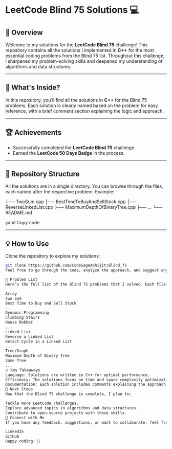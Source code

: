 # LeetCode Blind 75 Solutions 💻

## 🚀 Overview

Welcome to my solutions for the **LeetCode Blind 75** challenge! This repository contains all the solutions I implemented in **C++** for the most essential coding problems from the Blind 75 list. Throughout this challenge, I sharpened my problem-solving skills and deepened my understanding of algorithms and data structures.

---

## 🧠 What's Inside?

In this repository, you’ll find all the solutions in **C++** for the Blind 75 problems. Each solution is clearly named based on the problem for easy reference, with a brief comment section explaining the logic and approach.

---

## 🏆 Achievements

- Successfully completed the **LeetCode Blind 75** challenge.
- Earned the **LeetCode 50 Days Badge** in the process.

---

## 📂 Repository Structure

All the solutions are in a single directory. You can browse through the files, each named after the respective problem. Example:

├── TwoSum.cpp ├── BestTimeToBuyAndSellStock.cpp ├── ReverseLinkedList.cpp ├── MaximumDepthOfBinaryTree.cpp ├── ... └── README.md

yaml
Copy code

---

## 💡 How to Use

Clone the repository to explore my solutions:

```bash
git clone https://github.com/CodeSageAbhijit/Blind_75
Feel free to go through the code, analyze the approach, and suggest any improvements!

🔗 Problem List
Here’s the full list of the Blind 75 problems that I solved. Each file in the repository corresponds to one of the problems below:

Array
Two Sum
Best Time to Buy and Sell Stock
...
Dynamic Programming
Climbing Stairs
House Robber
...
Linked List
Reverse a Linked List
Detect Cycle in a Linked List
...
Tree/Graph
Maximum Depth of Binary Tree
Same Tree
...
🔥 Key Takeaways
Language: Solutions are written in C++ for optimal performance.
Efficiency: The solutions focus on time and space complexity optimization.
Documentation: Each solution includes comments explaining the approach and logic.
🚩 Next Steps
Now that the Blind 75 challenge is complete, I plan to:

Tackle more LeetCode challenges.
Explore advanced topics in algorithms and data structures.
Contribute to open-source projects with these skills.
🤝 Connect with Me
If you have any feedback, suggestions, or want to collaborate, feel free to connect:

LinkedIn
GitHub
Happy coding! 🚀

